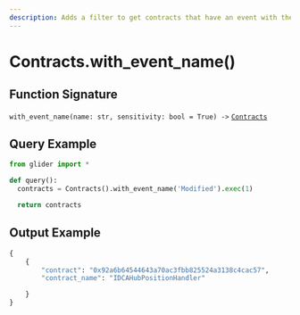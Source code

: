 ```yaml
---
description: Adds a filter to get contracts that have an event with the given name.
---
```


# Contracts.with\_event\_name()

## Function Signature

`with_event_name(name: str, sensitivity: bool = True) ->` [`Contracts`](./)

## Query Example

```python
from glider import *

def query():
  contracts = Contracts().with_event_name('Modified').exec(1)

  return contracts
```

## Output Example

```python
{
    {
        "contract": "0x92a6b64544643a70ac3fbb825524a3138c4cac57",
        "contract_name": "IDCAHubPositionHandler"

    }
}
```
